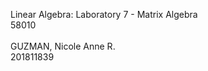 Linear Algebra: Laboratory 7 - Matrix Algebra
<br> 58010
<br>
<br>GUZMAN, Nicole Anne R.
<br>201811839
